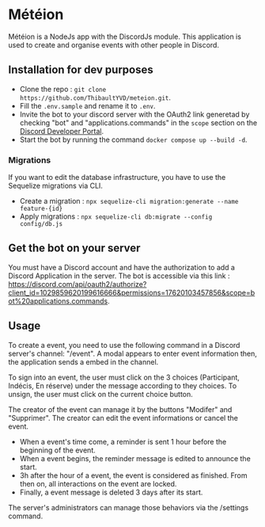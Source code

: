 # Météion

Météion is a NodeJs app with the DiscordJs module. This application is used to create and organise events with other people in Discord.

## Installation for dev purposes

- Clone the repo : `git clone https://github.com/ThibaultYVD/meteion.git`.
- Fill the `.env.sample` and rename it to `.env`.
- Invite the bot to your discord server with the OAuth2 link generetad by checking "bot" and "applications.commands" in the `scope` section on the [Discord Developer Portal](https://discord.com/developers/applications).
- Start the bot by running the command `docker compose up --build -d`.

### Migrations
If you want to edit the database infrastructure, you have to use the Sequelize migrations via CLI.
- Create a migration : `npx sequelize-cli migration:generate --name feature-{id}` 
- Apply migrations : `npx sequelize-cli db:migrate --config config/db.js`

## Get the bot on your server

You must have a Discord account and have the authorization to add a Discord Application in the server.
The bot is accessible via this link : https://discord.com/api/oauth2/authorize?client_id=1029859620199616666&permissions=17620103457856&scope=bot%20applications.commands.

## Usage

To create a event, you need to use the following command in a Discord server's channel: "/event".
A modal appears to enter event information then, the application sends a embed in the channel.

To sign into an event, the user must click on the 3 choices (Participant, Indécis, En réserve) under the message according to they choices. To unsign, the user must click on the current choice button.

The creator of the event can manage it by the buttons "Modifer" and "Supprimer". The creator can edit the event informations or cancel the event.

- When a event's time come, a reminder is sent 1 hour before the beginning of the event.
- When a event begins, the reminder message is edited to announce the start.
- 3h after the hour of a event, the event is considered as finished. From then on, all interactions on the event are locked.
- Finally, a event message is deleted 3 days after its start.

The server's administrators can manage those behaviors via the /settings command.